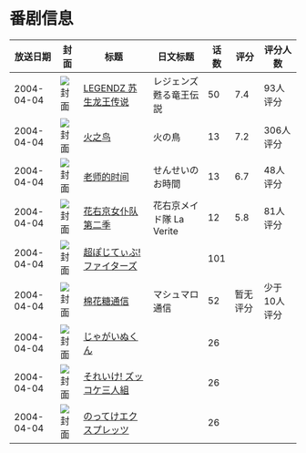 # 番剧信息

|放送日期|封面|标题|日文标题|话数|评分|评分人数|
|---|---|---|---|---|---|---|
|2004-04-04|![封面](https://lain.bgm.tv/pic/cover/c/9c/27/10382_Z45Vj.jpg)|[LEGENDZ 苏生龙王传说](https://bangumi.tv/subject/10382)|レジェンズ 甦る竜王伝説|50|7.4|93人评分|
|2004-04-04|![封面](https://lain.bgm.tv/pic/cover/c/1c/de/16190_0NPsa.jpg)|[火之鸟](https://bangumi.tv/subject/16190)|火の鳥|13|7.2|306人评分|
|2004-04-04|![封面](https://lain.bgm.tv/pic/cover/c/70/29/22517_78BML.jpg)|[老师的时间](https://bangumi.tv/subject/22517)|せんせいのお時間|13|6.7|48人评分|
|2004-04-04|![封面](https://lain.bgm.tv/pic/cover/c/4a/bb/84547_4dX9L.jpg)|[花右京女仆队 第二季](https://bangumi.tv/subject/84547)|花右京メイド隊 La Verite|12|5.8|81人评分|
|2004-04-04|![封面](https://lain.bgm.tv/pic/cover/c/19/23/97150_2pe39.jpg)|[超ぽじてぃぶ! ファイターズ](https://bangumi.tv/subject/97150)||101|||
|2004-04-04|![封面](https://lain.bgm.tv/pic/cover/c/6e/56/102041_4LO09.jpg)|[棉花糖通信](https://bangumi.tv/subject/102041)|マシュマロ通信|52|暂无评分|少于10人评分|
|2004-04-04|![封面](https://lain.bgm.tv/pic/cover/c/2d/c4/127133_tt0Xl.jpg)|[じゃがいぬくん](https://bangumi.tv/subject/127133)||26|||
|2004-04-04|![封面](https://lain.bgm.tv/pic/cover/c/48/d5/188894_822oQ.jpg)|[それいけ! ズッコケ三人組](https://bangumi.tv/subject/188894)||26|||
|2004-04-04|![封面](https://lain.bgm.tv/pic/cover/c/5c/6e/311053_139Sy.jpg)|[のってけエクスプレッツ](https://bangumi.tv/subject/311053)||26|||
